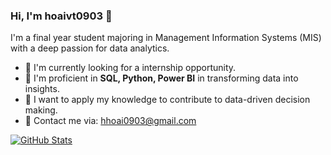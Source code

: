 ### Hi, I'm hoaivt0903 👋

I'm a final year student majoring in Management Information Systems (MIS) with a deep passion for data analytics.

- 🔭 I'm currently looking for a internship opportunity.
- 🌱 I'm proficient in **SQL, Python, Power BI** in transforming data into insights.
- 💼 I want to apply my knowledge to contribute to data-driven decision making.
- 📧 Contact me via: hhoai0903@gmail.com

[![GitHub Stats](https://github-readme-stats.vercel.app/api?username=YOUR_USERNAME&show_icons=true&theme=radical&hide_border=true)](https://github.com/anuraghazra/github-readme-stats)

